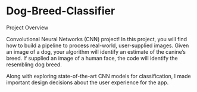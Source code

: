 # Dog-Breed-Classifier

Project Overview

Convolutional Neural Networks (CNN) project! In this project, you will find how to build a pipeline to process real-world, user-supplied images. Given an image of a dog, your algorithm will identify an estimate of the canine’s breed. If supplied an image of a human face, the code will identify the resembling dog breed.

Along with exploring state-of-the-art CNN models for classification, I made important design decisions about the user experience for the app. 
